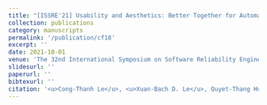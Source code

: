 ```yaml
---
title: "[ISSRE'21] Usability and Aesthetics: Better Together for Automated Repair of Web Pages."
collection: publications
category: manuscripts
permalink: '/publication/cf18'
excerpt: ''
date: 2021-10-01
venue: 'The 32nd International Symposium on Software Reliability Engineering (ISSRE), Research Track'
slidesurl: ''
paperurl: ''
bibtexurl: ''
citation: '<u>Cong-Thanh Le</u>, <u>Xuan-Bach D. Le</u>, Quyet-Thang Huynh, Phi Le Nguyen'
---
```

